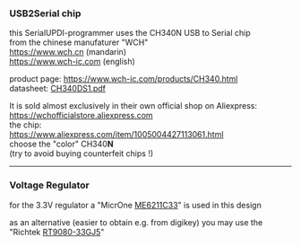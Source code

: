 ### USB2Serial chip
this SerialUPDI-programmer uses the CH340N USB to Serial chip  
from the chinese manufaturer "WCH"  
https://www.wch.cn (mandarin)  
https://www.wch-ic.com (english)  
  
product page: https://www.wch-ic.com/products/CH340.html  
datasheet: [CH340DS1.pdf](../docs/datasheets/CH340DS1.pdf)
  
It is sold almost exclusively in their own official shop on Aliexpress:  
https://wchofficialstore.aliexpress.com  
the chip:  
https://www.aliexpress.com/item/1005004427113061.html  
choose the "color" CH340**N**  
(try to avoid buying counterfeit chips !)  
<hr>

### Voltage Regulator
for the 3.3V regulator a "MicrOne [ME6211C33](../docs/datasheets/ME6211C33.pdf)" is used in this design  
  
as an alternative (easier to obtain e.g. from digikey) you may use the  
"Richtek [RT9080-33GJ5](../docs/datasheets/RT9080.pdf)"

